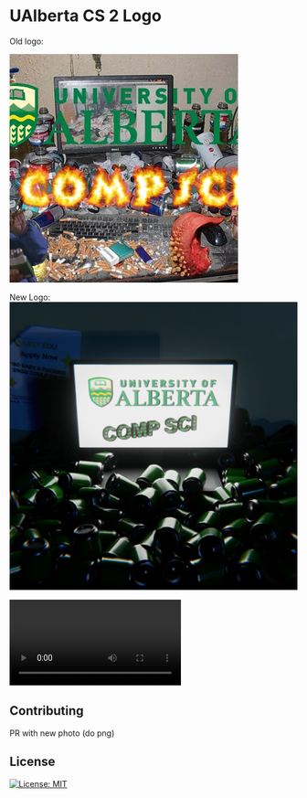 # UAlberta CS 2 Logo

Old logo:

![ref.webp](./ref.webp)

New Logo:
![logo.png](./logo.png)

![render.webm](./render.webm)

## Contributing

PR with new photo (do png)

## License

[![License: MIT](https://img.shields.io/badge/License-MIT-blue.svg)](https://opensource.org/licenses/MIT) 

